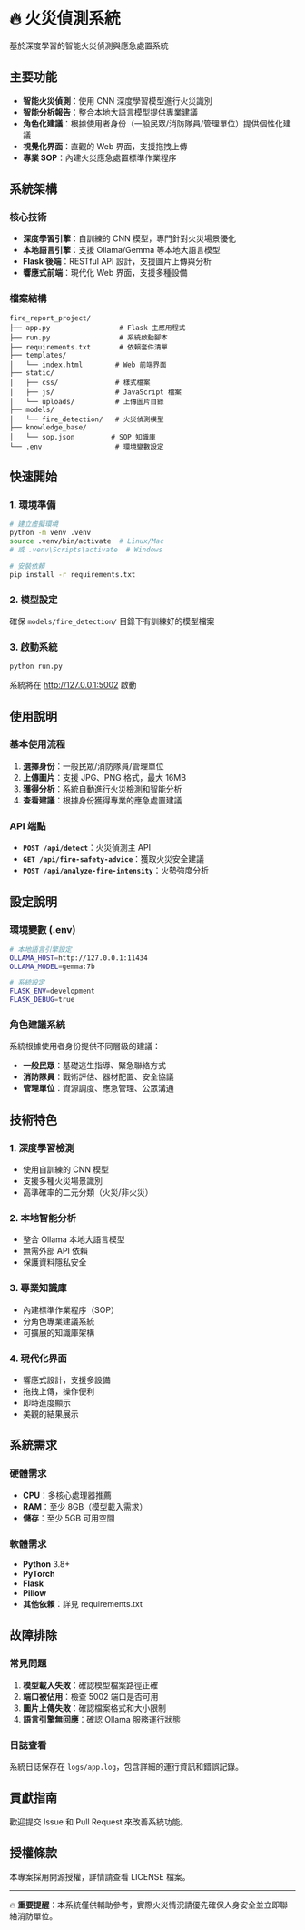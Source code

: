 # 🔥 火災偵測系統

基於深度學習的智能火災偵測與應急處置系統

## 主要功能

- **智能火災偵測**：使用 CNN 深度學習模型進行火災識別
- **智能分析報告**：整合本地大語言模型提供專業建議
- **角色化建議**：根據使用者身份（一般民眾/消防隊員/管理單位）提供個性化建議
- **視覺化界面**：直觀的 Web 界面，支援拖拽上傳
- **專業 SOP**：內建火災應急處置標準作業程序

## 系統架構

### 核心技術
- **深度學習引擎**：自訓練的 CNN 模型，專門針對火災場景優化
- **本地語言引擎**：支援 Ollama/Gemma 等本地大語言模型
- **Flask 後端**：RESTful API 設計，支援圖片上傳與分析
- **響應式前端**：現代化 Web 界面，支援多種設備

### 檔案結構
```
fire_report_project/
├── app.py                 # Flask 主應用程式
├── run.py                 # 系統啟動腳本
├── requirements.txt       # 依賴套件清單
├── templates/
│   └── index.html        # Web 前端界面
├── static/
│   ├── css/              # 樣式檔案
│   ├── js/               # JavaScript 檔案
│   └── uploads/          # 上傳圖片目錄
├── models/
│   └── fire_detection/   # 火災偵測模型
├── knowledge_base/
│   └── sop.json         # SOP 知識庫
└── .env                  # 環境變數設定
```

## 快速開始

### 1. 環境準備
```bash
# 建立虛擬環境
python -m venv .venv
source .venv/bin/activate  # Linux/Mac
# 或 .venv\Scripts\activate  # Windows

# 安裝依賴
pip install -r requirements.txt
```

### 2. 模型設定
確保 `models/fire_detection/` 目錄下有訓練好的模型檔案

### 3. 啟動系統
```bash
python run.py
```

系統將在 http://127.0.0.1:5002 啟動

## 使用說明

### 基本使用流程
1. **選擇身份**：一般民眾/消防隊員/管理單位
2. **上傳圖片**：支援 JPG、PNG 格式，最大 16MB
3. **獲得分析**：系統自動進行火災檢測和智能分析
4. **查看建議**：根據身份獲得專業的應急處置建議

### API 端點
- **`POST /api/detect`**：火災偵測主 API
- **`GET /api/fire-safety-advice`**：獲取火災安全建議  
- **`POST /api/analyze-fire-intensity`**：火勢強度分析

## 設定說明

### 環境變數 (.env)
```bash
# 本地語言引擎設定
OLLAMA_HOST=http://127.0.0.1:11434
OLLAMA_MODEL=gemma:7b

# 系統設定
FLASK_ENV=development
FLASK_DEBUG=true
```

### 角色建議系統
系統根據使用者身份提供不同層級的建議：

- **一般民眾**：基礎逃生指導、緊急聯絡方式
- **消防隊員**：戰術評估、器材配置、安全協議
- **管理單位**：資源調度、應急管理、公眾溝通

## 技術特色

### 1. 深度學習檢測
- 使用自訓練的 CNN 模型
- 支援多種火災場景識別
- 高準確率的二元分類（火災/非火災）

### 2. 本地智能分析
- 整合 Ollama 本地大語言模型
- 無需外部 API 依賴
- 保護資料隱私安全

### 3. 專業知識庫
- 內建標準作業程序（SOP）
- 分角色專業建議系統
- 可擴展的知識庫架構

### 4. 現代化界面
- 響應式設計，支援多設備
- 拖拽上傳，操作便利
- 即時進度顯示
- 美觀的結果展示

## 系統需求

### 硬體需求
- **CPU**：多核心處理器推薦
- **RAM**：至少 8GB（模型載入需求）
- **儲存**：至少 5GB 可用空間

### 軟體需求
- **Python** 3.8+
- **PyTorch**
- **Flask**
- **Pillow**
- **其他依賴**：詳見 requirements.txt

## 故障排除

### 常見問題
1. **模型載入失敗**：確認模型檔案路徑正確
2. **端口被佔用**：檢查 5002 端口是否可用
3. **圖片上傳失敗**：確認檔案格式和大小限制
4. **語言引擎無回應**：確認 Ollama 服務運行狀態

### 日誌查看
系統日誌保存在 `logs/app.log`，包含詳細的運行資訊和錯誤記錄。

## 貢獻指南

歡迎提交 Issue 和 Pull Request 來改善系統功能。

## 授權條款

本專案採用開源授權，詳情請查看 LICENSE 檔案。

---

🔥 **重要提醒**：本系統僅供輔助參考，實際火災情況請優先確保人身安全並立即聯絡消防單位。
